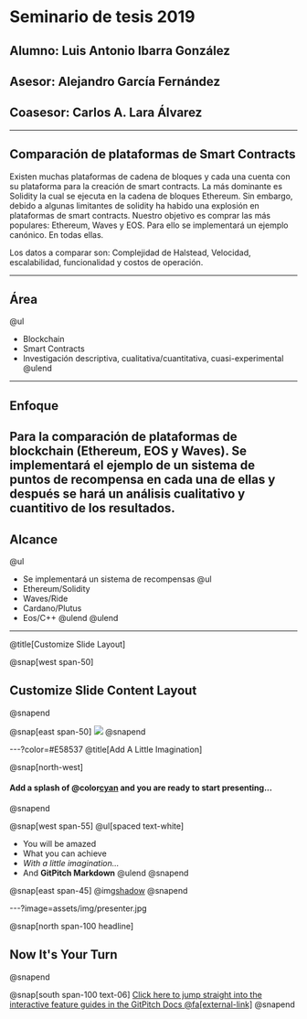 # Seminario de tesis 2019
## Alumno: Luis Antonio Ibarra González
## Asesor: Alejandro García Fernández
## Coasesor: Carlos A. Lara Álvarez

---

## Comparación de plataformas de Smart Contracts
Existen muchas plataformas de cadena de bloques y cada una cuenta con su plataforma para la creación de smart contracts. La más dominante es Solidity la cual se ejecuta en la cadena de bloques Ethereum.
Sin embargo, debido a algunas limitantes de solidity ha habido una explosión en plataformas de smart contracts. 
Nuestro objetivo es comprar las más populares: Ethereum, Waves y EOS. Para ello se implementará un ejemplo canónico. En todas ellas.

Los datos a comparar son: Complejidad de Halstead, Velocidad, escalabilidad, funcionalidad y costos de operación.

---
## Área
@ul
- Blockchain
- Smart Contracts
- Investigación descriptiva, cualitativa/cuantitativa, cuasi-experimental
@ulend
---
## Enfoque
Para la comparación de plataformas de blockchain (Ethereum, EOS y Waves). Se implementará el ejemplo de un sistema de puntos de recompensa en cada una de ellas y después se hará un análisis cualitativo y cuantitivo de los resultados.
---
## Alcance
@ul
- Se implementará un sistema de recompensas
@ul
- Ethereum/Solidity
- Waves/Ride
- Cardano/Plutus
- Eos/C++
@ulend
@ulend
---
@title[Customize Slide Layout]

@snap[west span-50]
## Customize Slide Content Layout
@snapend

@snap[east span-50]
![](assets/img/presentation.png)
@snapend

---?color=#E58537
@title[Add A Little Imagination]

@snap[north-west]
#### Add a splash of @color[cyan](**color**) and you are ready to start presenting...
@snapend

@snap[west span-55]
@ul[spaced text-white]
- You will be amazed
- What you can achieve
- *With a little imagination...*
- And **GitPitch Markdown**
@ulend
@snapend

@snap[east span-45]
@img[shadow](assets/img/conference.png)
@snapend

---?image=assets/img/presenter.jpg

@snap[north span-100 headline]
## Now It's Your Turn
@snapend

@snap[south span-100 text-06]
[Click here to jump straight into the interactive feature guides in the GitPitch Docs @fa[external-link]](https://gitpitch.com/docs/getting-started/tutorial/)
@snapend
